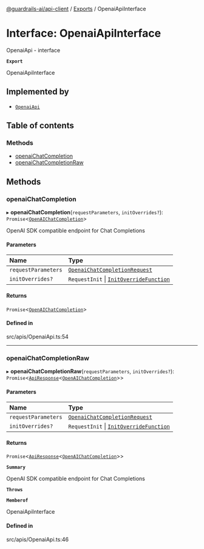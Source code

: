 [@guardrails-ai/api-client](../README.md) / [Exports](../modules.md) / OpenaiApiInterface

# Interface: OpenaiApiInterface

OpenaiApi - interface

**`Export`**

OpenaiApiInterface

## Implemented by

- [`OpenaiApi`](../classes/OpenaiApi.md)

## Table of contents

### Methods

- [openaiChatCompletion](OpenaiApiInterface.md#openaichatcompletion)
- [openaiChatCompletionRaw](OpenaiApiInterface.md#openaichatcompletionraw)

## Methods

### openaiChatCompletion

▸ **openaiChatCompletion**(`requestParameters`, `initOverrides?`): `Promise`\<[`OpenAIChatCompletion`](OpenAIChatCompletion.md)\>

OpenAI SDK compatible endpoint for Chat Completions

#### Parameters

| Name | Type |
| :------ | :------ |
| `requestParameters` | [`OpenaiChatCompletionRequest`](OpenaiChatCompletionRequest.md) |
| `initOverrides?` | `RequestInit` \| [`InitOverrideFunction`](../modules.md#initoverridefunction) |

#### Returns

`Promise`\<[`OpenAIChatCompletion`](OpenAIChatCompletion.md)\>

#### Defined in

src/apis/OpenaiApi.ts:54

___

### openaiChatCompletionRaw

▸ **openaiChatCompletionRaw**(`requestParameters`, `initOverrides?`): `Promise`\<[`ApiResponse`](ApiResponse.md)\<[`OpenAIChatCompletion`](OpenAIChatCompletion.md)\>\>

#### Parameters

| Name | Type |
| :------ | :------ |
| `requestParameters` | [`OpenaiChatCompletionRequest`](OpenaiChatCompletionRequest.md) |
| `initOverrides?` | `RequestInit` \| [`InitOverrideFunction`](../modules.md#initoverridefunction) |

#### Returns

`Promise`\<[`ApiResponse`](ApiResponse.md)\<[`OpenAIChatCompletion`](OpenAIChatCompletion.md)\>\>

**`Summary`**

OpenAI SDK compatible endpoint for Chat Completions

**`Throws`**

**`Memberof`**

OpenaiApiInterface

#### Defined in

src/apis/OpenaiApi.ts:46
